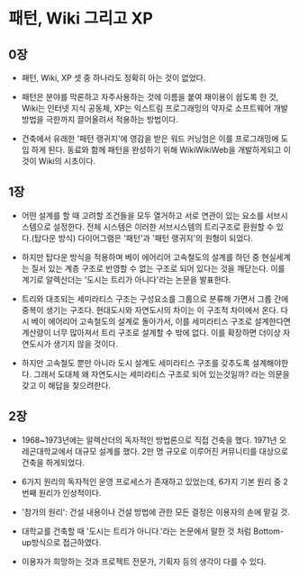 # 패턴, Wiki 그리고 XP

## 0장
- 패턴, Wiki, XP 셋 중 하나라도 정확히 아는 것이 없었다.

- 패턴은 분야를 막론하고 자주사용하는 것에 이름을 붙여 재이용이 쉽도록 한 것,
Wiki는 인터넷 지식 공동체,
XP는 익스트림 프로그래밍의 약자로 소프트웨어 개발 방법을 극한까지 끌어올려서 적용하는 방법이다.

- 건축에서 유래한 '패턴 랭귀지'에 영감을 받은 워드 커닝엄은 이를 프로그래밍에 도입 하게 된다.
동료와 함께 패턴을 완성하기 위해 WikiWikiWeb을 개발하게되고 이것이 Wiki의 시초이다.



## 1장

- 어떤 설계를 할 때 고려할 조건들을 모두 열거하고 서로 연관이 있는 요소를 서브시스템으로 설정한다.
전체 시스템은 이러한 서브시스템의 트리구조로 환원할 수 있다.(탑다운 방식) 다이어그램은 '패턴'과 '패턴 랭귀지'의 원형이 되었다.

- 하지만 탑다운 방식을 적용하며 베이 에어리어 고속철도의 설계를 하던 중 현실세계는 질서 있는 계층 구조로 반영할 수 없는 구조로 되어 있다는 것을 깨닫는다.
이를 계기로 알렉산더는 '도시는 트리가 아니다'라는 논문을 발표한다.

- 트리와 대조되는 세미라티스 구조는 구성요소를 그룹으로 분류해 가면서 그룹 간에 중복이 생기는 구조다.
현대도시와 자연도시의 차이는 이 구조적 차이에서 온다.
다시 베이 에어리어 고속철도의 설계로 돌아가서, 이를 세미라티스 구조로 설계한다면 계산량이 너무 많아져서 트리 구조로 설계할 수 밖에 없다.
이를 확장하면 더이상 자연도시가 생기지 않을 것이다.

- 하지만 고속철도 뿐만 아니라 도시 설계도 세미라티스 구조를 갖추도록 설계해야한다.
그래서 도대체 왜 자연도시는 세미라티스 구조로 되어 있는것일까? 라는 의문을 갖고 이 해답을 찾으려한다.

## 2장

- 1968~1973년에는 알렉산더의 독자적인 방법론으로 직접 건축을 했다. 1971년 오레곤대학교에서 대규모 설계를 했다.
2만 명 규모로 이루어진 커뮤니티를 대상으로 건축을 하게되었다.

- 6가지 원리의 독자적인 운영 프로세스가 존재하고 있었는데, 6가지 기본 원리 중 2번째 원리가 인상적이다.

- '참가의 원리': 건설 내용이나 건설 방법에 관한 모든 결정은 이용자의 손에 맡길 것.

- 대학교를 건축할 때 '도시는 트리가 아니다.'라는 논문에서 말한 것 처럼 Bottom-up방식으로 접근하였다.

- 이용자가 희망하는 것과 프로젝트 전문가, 기획자 등의 생각이 다를 수 있다.
